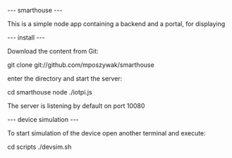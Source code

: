 
--- smarthouse ---

This is a simple node app containing a backend and a portal, for displaying

--- install ---

Download the content from Git:

git clone git://github.com/mposzywak/smarthouse

enter the directory and start the server:

cd smarthouse
node ./iotpi.js

The server is listening by default on port 10080 

--- device simulation ---

To start simulation of the device open another terminal and execute:

cd scripts
./devsim.sh

# 
